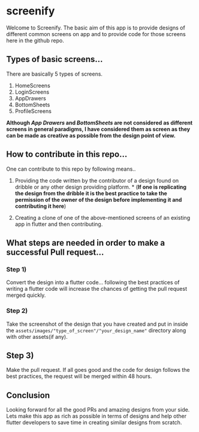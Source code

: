 # screenify

Welcome to Screenify. The basic aim of this app is to provide designs of different common screens on app and to provide code for those screens here in the github repo. 

## Types of basic screens...

There are basically 5 types of screens.

1) HomeScreens
2) LoginScreens
3) AppDrawers
4) BottomSheets
5) ProfileScreens

**Although _App Drawers_ and _BottomSheets_ are not considered as different screens in general paradigms, I have considered them as screen as they can be made as creative as possible from the design point of view.**

## How to contribute in this repo...

One can contribute to this repo by following means..

1) Providing the code written by the contributor of a design found on dribble or any other design providing platform. * (**If one is replicating the design from the dribble it is the best practice to take the permission of the owner of the design before implementing it and contributing it here**)

2) Creating a clone of one of the above-mentioned screens of an existing app in flutter and then contributing.

## What steps are needed in order to make a successful Pull request...

### Step 1)

Convert the design into a flutter code... following the best practices of writing a flutter code will increase the chances of getting the pull request merged quickly.

### Step 2)

Take the screenshot of the design that you have created and put in inside the `assets/images/"type_of_screen"/"your_design_name"` directory along with other assets(if any).

## Step 3)

Make the pull request. If all goes good and the code for design follows the best practices, the request will be merged within 48 hours.




## Conclusion
Looking forward for all the good PRs and amazing designs from your side. Lets make this app as rich as possible in terms of designs and help other flutter developers to save time in creating similar designs from scratch.

